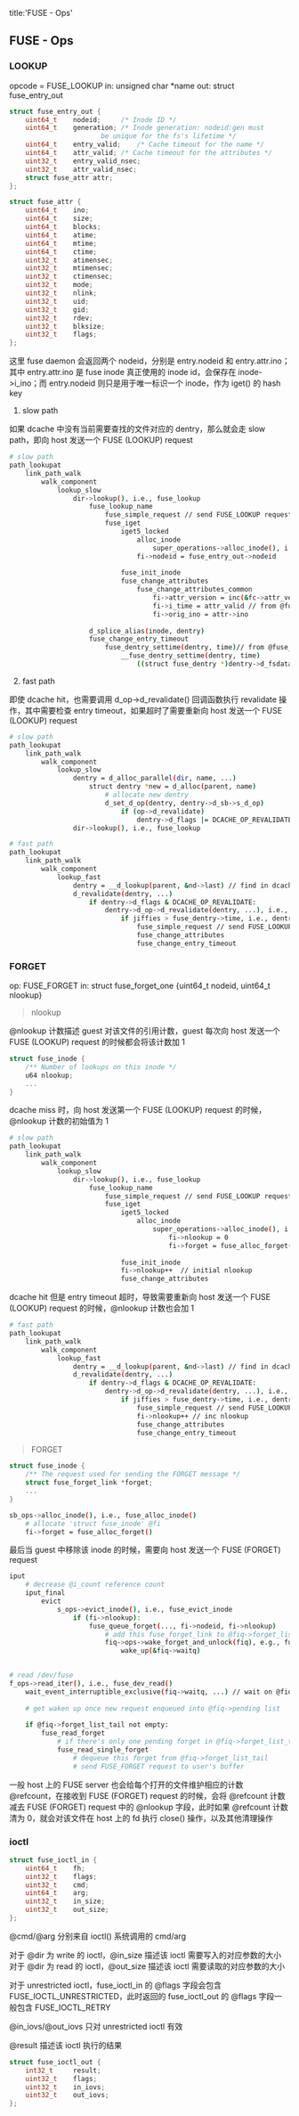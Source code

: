 title:'FUSE - Ops'
## FUSE - Ops


### LOOKUP

opcode = FUSE_LOOKUP
in: unsigned char *name
out: struct fuse_entry_out

```c
struct fuse_entry_out {
	uint64_t	nodeid;		/* Inode ID */
	uint64_t	generation;	/* Inode generation: nodeid:gen must
					   be unique for the fs's lifetime */
	uint64_t	entry_valid;	/* Cache timeout for the name */
	uint64_t	attr_valid;	/* Cache timeout for the attributes */
	uint32_t	entry_valid_nsec;
	uint32_t	attr_valid_nsec;
	struct fuse_attr attr;
};
```

```c
struct fuse_attr {
	uint64_t	ino;
	uint64_t	size;
	uint64_t	blocks;
	uint64_t	atime;
	uint64_t	mtime;
	uint64_t	ctime;
	uint32_t	atimensec;
	uint32_t	mtimensec;
	uint32_t	ctimensec;
	uint32_t	mode;
	uint32_t	nlink;
	uint32_t	uid;
	uint32_t	gid;
	uint32_t	rdev;
	uint32_t	blksize;
	uint32_t	flags;
};
```

这里 fuse daemon 会返回两个 nodeid，分别是 entry.nodeid 和 entry.attr.ino；其中 entry.attr.ino 是 fuse inode 真正使用的 inode id，会保存在 inode->i_ino；而 entry.nodeid 则只是用于唯一标识一个 inode，作为 iget() 的 hash key


1. slow path

如果 dcache 中没有当前需要查找的文件对应的 dentry，那么就会走 slow path，即向 host 发送一个 FUSE (LOOKUP) request

```sh
# slow path
path_lookupat
    link_path_walk
        walk_component
            lookup_slow
                dir->lookup(), i.e., fuse_lookup
                    fuse_lookup_name
                        fuse_simple_request // send FUSE_LOOKUP request
                        fuse_iget
                            iget5_locked
                                alloc_inode
                                    super_operations->alloc_inode(), i.e., fuse_alloc_inode
                                fi->nodeid = fuse_entry_out->nodeid
                            
                            fuse_init_inode
                            fuse_change_attributes
                                fuse_change_attributes_common
                                    fi->attr_version = inc(&fc->attr_version)
                                    fi->i_time = attr_valid // from @fuse_entry_out.attr_valid/attr_valid_nsec
                                    fi->orig_ino = attr->ino
                    
                    d_splice_alias(inode, dentry)
                    fuse_change_entry_timeout
                        fuse_dentry_settime(dentry, time)// from @fuse_entry_out.entry_valid/entry_valid_nsec
                            __fuse_dentry_settime(dentry, time)
                                ((struct fuse_dentry *)dentry->d_fsdata)->time = time
```


2. fast path

即使 dcache hit，也需要调用 d_op->d_revalidate() 回调函数执行 revalidate 操作，其中需要检查 entry timeout，如果超时了需要重新向 host 发送一个 FUSE (LOOKUP) request

```sh
# slow path
path_lookupat
    link_path_walk
        walk_component
            lookup_slow
                dentry = d_alloc_parallel(dir, name, ...)
                    struct dentry *new = d_alloc(parent, name)
                        # allocate new dentry
                        d_set_d_op(dentry, dentry->d_sb->s_d_op)
                            if (op->d_revalidate)
                                dentry->d_flags |= DCACHE_OP_REVALIDATE;
                dir->lookup(), i.e., fuse_lookup

# fast path
path_lookupat
    link_path_walk
        walk_component
            lookup_fast
                dentry = __d_lookup(parent, &nd->last) // find in dcache
                d_revalidate(dentry, ...)
                    if dentry->d_flags & DCACHE_OP_REVALIDATE:
                        dentry->d_op->d_revalidate(dentry, ...), i.e., fuse_dentry_revalidate() // check dentry timeout expire
                            if jiffies > fuse_dentry->time, i.e., dentry timeout:
                                fuse_simple_request // send FUSE_LOOKUP request
                                fuse_change_attributes
                                fuse_change_entry_timeout
```


### FORGET

op: FUSE_FORGET
in: struct fuse_forget_one {uint64_t nodeid, uint64_t nlookup}

> nlookup

@nlookup 计数描述 guest 对该文件的引用计数，guest 每次向 host 发送一个 FUSE (LOOKUP) request 的时候都会将该计数加 1

```c
struct fuse_inode {
	/** Number of lookups on this inode */
	u64 nlookup;
	...
}
```

dcache miss 时，向 host 发送第一个 FUSE (LOOKUP) request 的时候，@nlookup 计数的初始值为 1

```sh
# slow path
path_lookupat
    link_path_walk
        walk_component
            lookup_slow
                dir->lookup(), i.e., fuse_lookup
                    fuse_lookup_name
                        fuse_simple_request // send FUSE_LOOKUP request
                        fuse_iget
                            iget5_locked
                                alloc_inode
                                    super_operations->alloc_inode(), i.e., fuse_alloc_inode
                                        fi->nlookup = 0
                                        fi->forget = fuse_alloc_forget()
                            
                            fuse_init_inode
                            fi->nlookup++  // initial nlookup
                            fuse_change_attributes
```

dcache hit 但是 entry timeout 超时，导致需要重新向 host 发送一个 FUSE (LOOKUP) request 的时候，@nlookup 计数也会加 1

```sh
# fast path
path_lookupat
    link_path_walk
        walk_component
            lookup_fast
                dentry = __d_lookup(parent, &nd->last) // find in dcache
                d_revalidate(dentry, ...)
                    if dentry->d_flags & DCACHE_OP_REVALIDATE:
                        dentry->d_op->d_revalidate(dentry, ...), i.e., fuse_dentry_revalidate() // check dentry timeout expire
                            if jiffies > fuse_dentry->time, i.e., dentry timeout:
                                fuse_simple_request // send FUSE_LOOKUP request
                                fi->nlookup++ // inc nlookup
                                fuse_change_attributes
                                fuse_change_entry_timeout
```


> FORGET

```c
struct fuse_inode {
	/** The request used for sending the FORGET message */
	struct fuse_forget_link *forget;
	...
}
```

```sh
sb_ops->alloc_inode(), i.e., fuse_alloc_inode()
    # allocate 'struct fuse_inode' @fi
    fi->forget = fuse_alloc_forget()
```


最后当 guest 中移除该 inode 的时候，需要向 host 发送一个 FUSE (FORGET) request

```sh
iput
    # decrease @i_count reference count
    iput_final
        evict
            s_ops->evict_inode(), i.e., fuse_evict_inode
                if (fi->nlookup):
                    fuse_queue_forget(..., fi->nodeid, fi->nlookup)
                        # add this fuse_forget_link to @fiq->forget_list_tail
                        fiq->ops->wake_forget_and_unlock(fiq), e.g., fuse_dev_wake_and_unlock()
                            wake_up(&fiq->waitq)
                    
```


```sh
# read /dev/fuse
f_ops->read_iter(), i.e., fuse_dev_read()
    wait_event_interruptible_exclusive(fiq->waitq, ...) // wait on @fiq->waitq
    
    # get waken up once new request enqueued into @fiq->pending list
    
    if @fiq->forget_list_tail not empty:
        fuse_read_forget
            # if there's only one pending forget in @fiq->forget_list_tail
            fuse_read_single_forget
                # dequeue this forget from @fiq->forget_list_tail
                # send FUSE_FORGET request to user's buffer
```


一般 host 上的 FUSE server 也会给每个打开的文件维护相应的计数 @refcount，在接收到 FUSE (FORGET) request 的时候，会将 @refcount 计数减去 FUSE (FORGET) request 中的 @nlookup 字段，此时如果 @refcount 计数清为 0，就会对该文件在 host 上的 fd 执行 close() 操作，以及其他清理操作




### ioctl

```c
struct fuse_ioctl_in {
	uint64_t	fh;
	uint32_t	flags;
	uint32_t	cmd;
	uint64_t	arg;
	uint32_t	in_size;
	uint32_t	out_size;
};
```

@cmd/@arg 分别来自 ioctl() 系统调用的 cmd/arg

对于 @dir 为 write 的 ioctl，@in_size 描述该 ioctl 需要写入的对应参数的大小
对于 @dir 为 read 的 ioctl，@out_size 描述该 ioctl 需要读取的对应参数的大小


对于 unrestricted ioctl，fuse_ioctl_in 的 @flags 字段会包含 FUSE_IOCTL_UNRESTRICTED，此时返回的 fuse_ioctl_out 的 @flags 字段一般包含 FUSE_IOCTL_RETRY

@in_iovs/@out_iovs 只对 unrestricted ioctl 有效

@result 描述该 ioctl 执行的结果

```c
struct fuse_ioctl_out {
	int32_t		result;
	uint32_t	flags;
	uint32_t	in_iovs;
	uint32_t	out_iovs;
};
```

